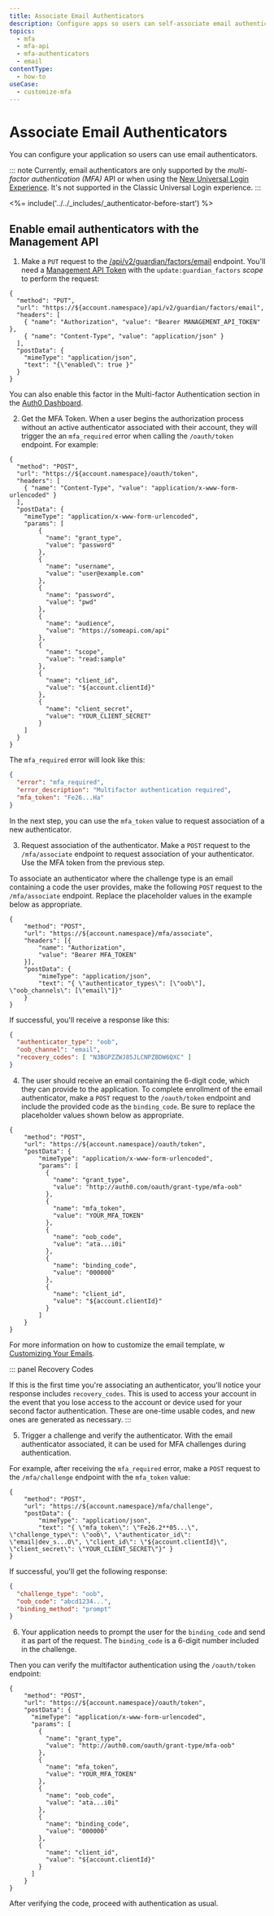 ```yaml
---
title: Associate Email Authenticators
description: Configure apps so users can self-associate email authenticators.
topics:
  - mfa
  - mfa-api
  - mfa-authenticators
  - email
contentType:
  - how-to
useCase:
  - customize-mfa
---
```


# Associate Email Authenticators

You can configure your application so users can use email authenticators.

::: note
Currently, email authenticators are only supported by the <dfn data-key="multifactor-authentication">multi-factor authentication (MFA)</dfn> API or when using the [New Universal Login Experience](/universal-login/new). It's not supported in the Classic Universal Login experience.
:::

<%= include('../../_includes/_authenticator-before-start') %>

## Enable email authenticators with the Management API

1. Make a `PUT` request to the [/api/v2/guardian/factors/email](/api/management/v2/#!/Guardian/put_factors_by_name) endpoint. You'll need a [Management API Token](/api/management/v2/tokens) with the `update:guardian_factors` <dfn data-key="scope">scope</dfn> to perform the request:

  ```har
  {
    "method": "PUT",
    "url": "https://${account.namespace}/api/v2/guardian/factors/email",
    "headers": [
      { "name": "Authorization", "value": "Bearer MANAGEMENT_API_TOKEN" },
      { "name": "Content-Type", "value": "application/json" }
    ],
    "postData": {
      "mimeType": "application/json",
      "text": "{\"enabled\": true }"
    }
  }
  ```

  You can also enable this factor in the Multi-factor Authentication section in the [Auth0 Dashboard](${manage_url}/#/mfa).

2. Get the MFA Token. When a user begins the authorization process without an active authenticator associated with their account, they will trigger the an `mfa_required` error when calling the `/oauth/token` endpoint. For example:

  ```har
  {
    "method": "POST",
    "url": "https://${account.namespace}/oauth/token",
    "headers": [
      { "name": "Content-Type", "value": "application/x-www-form-urlencoded" }
    ],
    "postData": {
      "mimeType": "application/x-www-form-urlencoded",
      "params": [
          {
            "name": "grant_type",
            "value": "password"
          },
          {
            "name": "username",
            "value": "user@example.com"
          },
          {
            "name": "password",
            "value": "pwd"
          },
          {
            "name": "audience",
            "value": "https://someapi.com/api"
          },
          {
            "name": "scope",
            "value": "read:sample"
          },
          {
            "name": "client_id",
            "value": "${account.clientId}"
          },
          {
            "name": "client_secret",
            "value": "YOUR_CLIENT_SECRET"
          }
      ]
    }
  }
  ```

  The `mfa_required` error will look like this:

  ```json
  {
    "error": "mfa_required",
    "error_description": "Multifactor authentication required",
    "mfa_token": "Fe26...Ha"
  }
  ```

  In the next step, you can use the `mfa_token` value to request association of a new authenticator.

3. Request association of the authenticator. Make a `POST` request to the `/mfa/associate` endpoint to request association of your authenticator. Use the MFA token from the previous step.

  To associate an authenticator where the challenge type is an email containing a code the user provides, make the following `POST` request to the `/mfa/associate` endpoint. Replace the placeholder values in the example below as appropriate.

  ```har
  {
      "method": "POST",
      "url": "https://${account.namespace}/mfa/associate",
      "headers": [{
          "name": "Authorization",
          "value": "Bearer MFA_TOKEN"
      }],
      "postData": {
          "mimeType": "application/json",
          "text": "{ \"authenticator_types\": [\"oob\"], \"oob_channels\": [\"email\"]}"
      }
  }
  ```

  If successful, you'll receive a response like this:

  ```json
  {
    "authenticator_type": "oob",
    "oob_channel": "email",
    "recovery_codes": [ "N3BGPZZWJ85JLCNPZBDW6QXC" ]
  }
  ```

4. The user should receive an email containing the 6-digit code, which they can provide to the application. To complete enrollment of the email authenticator, make a `POST` request to the `/oauth/token` endpoint and include the provided code as the `binding_code`. Be sure to replace the placeholder values shown below as appropriate.

  ```har
  {
      "method": "POST",
      "url": "https://${account.namespace}/oauth/token",
      "postData": {
          "mimeType": "application/x-www-form-urlencoded",
          "params": [
            {
              "name": "grant_type",
              "value": "http://auth0.com/oauth/grant-type/mfa-oob"
            },
            {
              "name": "mfa_token",
              "value": "YOUR_MFA_TOKEN"
            },
            {
              "name": "oob_code",
              "value": "ata...i0i"
            },
            {
              "name": "binding_code",
              "value": "000000"
            },
            {
              "name": "client_id",
              "value": "${account.clientId}"
            }
          ]
      }
  }
  ```

  For more information on how to customize the email template, w [Customizing Your Emails](/email/templates).

::: panel Recovery Codes

If this is the first time you're associating an authenticator, you'll notice your response includes `recovery_codes`. This is used to access your account in the event that you lose access to the account or device used for your second factor authentication. These are one-time usable codes, and new ones are generated as necessary.
:::

5. Trigger a challenge and verify the authenticator. With the email authenticator associated, it can be used for MFA challenges during authentication.

  For example, after receiving the `mfa_required` error, make a `POST` request to the `/mfa/challenge` endpoint with the `mfa_token` value:

  ```har
  {
      "method": "POST",
      "url": "https://${account.namespace}/mfa/challenge",
      "postData": {
          "mimeType": "application/json",
          "text": "{ \"mfa_token\": \"Fe26.2**05...\", \"challenge_type\": \"oob\", \"authenticator_id\": \"email|dev_s...O\", \"client_id\": \"${account.clientId}\", \"client_secret\": \"YOUR_CLIENT_SECRET\"}" }
  }
  ```

  If successful, you'll get the following response:

  ```json
  {
    "challenge_type": "oob",
    "oob_code": "abcd1234...",
    "binding_method": "prompt"
  }
  ```

6. Your application needs to prompt the user for the `binding_code` and send it as part of the request. The `binding_code` is a 6-digit number included in the challenge.

  Then you can verify the multifactor authentication using the `/oauth/token` endpoint:

  ```har
  {
      "method": "POST",
      "url": "https://${account.namespace}/oauth/token",
      "postData": {
        "mimeType": "application/x-www-form-urlencoded",
        "params": [
          {
            "name": "grant_type",
            "value": "http://auth0.com/oauth/grant-type/mfa-oob"
          },
          {
            "name": "mfa_token",
            "value": "YOUR_MFA_TOKEN"
          },
          {
            "name": "oob_code",
            "value": "ata...i0i"
          },
          {
            "name": "binding_code",
            "value": "000000"
          },
          {
            "name": "client_id",
            "value": "${account.clientId}"
          }
        ]
      }
  }
  ```

  After verifying the code, proceed with authentication as usual.
